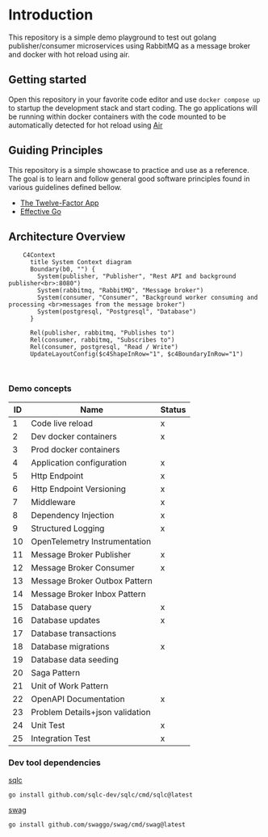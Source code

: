 # Introduction

This repository is a simple demo playground to test out golang publisher/consumer microservices using RabbitMQ as a message broker and docker with hot reload using air.

## Getting started

Open this repository in your favorite code editor and use `docker compose up` to startup the development stack and start coding. The go applications will be running within docker containers with the code mounted to be automatically detected for hot reload using [Air](https://github.com/air-verse/air)

## Guiding Principles

This repository is a simple showcase to practice and use as a reference. The goal is to learn and follow general good software principles found in various guidelines defined bellow.

- [The Twelve-Factor App](https://12factor.net)
- [Effective Go](https://go.dev/doc/effective_go)

## Architecture Overview

```mermaid
    C4Context
      title System Context diagram
      Boundary(b0, "") {
        System(publisher, "Publisher", "Rest API and background publisher<br>:8080")
        System(rabbitmq, "RabbitMQ", "Message broker")
        System(consumer, "Consumer", "Background worker consuming and processing <br>messages from the message broker")
        System(postgresql, "Postgresql", "Database")
      }

      Rel(publisher, rabbitmq, "Publishes to")
      Rel(consumer, rabbitmq, "Subscribes to")
      Rel(consumer, postgresql, "Read / Write")
      UpdateLayoutConfig($c4ShapeInRow="1", $c4BoundaryInRow="1")



```

### Demo concepts

| ID | Name | Status |
| - | - | - |
| 1 | Code live reload | x |
| 2 | Dev docker containers | x |
| 3 | Prod docker containers | |
| 4 | Application configuration | x |
| 5 | Http Endpoint | x |
| 6 | Http Endpoint Versioning | x |
| 7 | Middleware | x |
| 8 | Dependency Injection | x |
| 9 | Structured Logging | x |
| 10 | OpenTelemetry Instrumentation | |
| 11 | Message Broker Publisher | x |
| 12 | Message Broker Consumer | x |
| 13 | Message Broker Outbox Pattern | |
| 14 | Message Broker Inbox Pattern | |
| 15 | Database query | x |
| 16 | Database updates | x |
| 17 | Database transactions | |
| 18 | Database migrations | x |
| 19 | Database data seeding | |
| 20 | Saga Pattern | |
| 21 | Unit of Work Pattern | |
| 22 | OpenAPI Documentation | x |
| 23 | Problem Details+json validation | |
| 24 | Unit Test | x |
| 25 | Integration Test | x |

### Dev tool dependencies

[sqlc](https://docs.sqlc.dev/en/latest/index.html)

```shell
go install github.com/sqlc-dev/sqlc/cmd/sqlc@latest
```

[swag](https://github.com/swaggo/swag)

```shell
go install github.com/swaggo/swag/cmd/swag@latest
```
